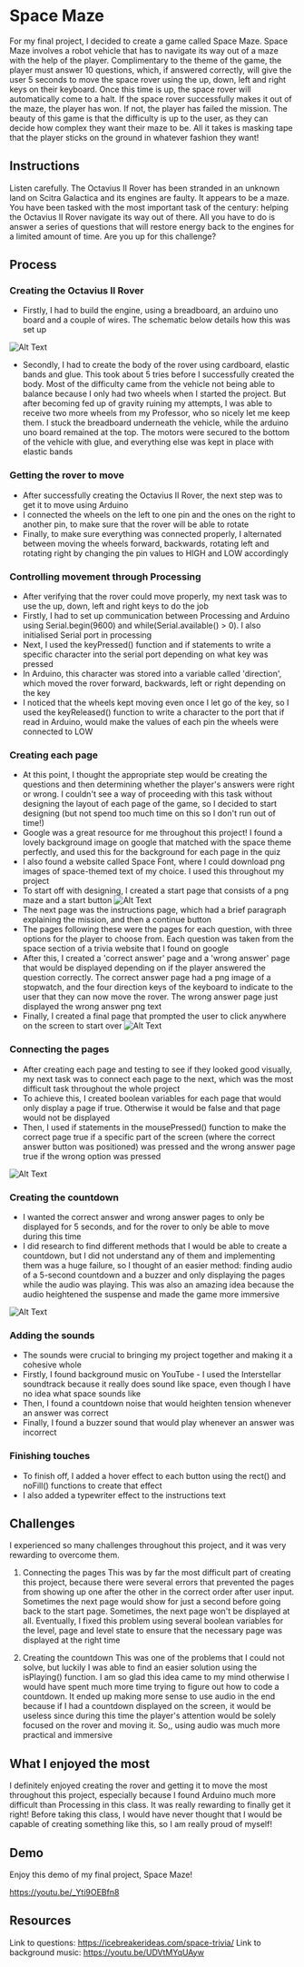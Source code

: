 # Space Maze

For my final project, I decided to create a game called Space Maze. Space Maze involves a robot vehicle that has to navigate its way out of a maze with the help of the player. Complimentary to the theme of the game, the player must answer 10 questions, which, if answered correctly, will give the user 5 seconds to move the space rover using the up, down, left and right keys on their keyboard. Once this time is up, the space rover will automatically come to a halt. If the space rover successfully makes it out of the maze, the player has won. If not, the player has failed the mission. The beauty of this game is that the difficulty is up to the user, as they can decide how complex they want their maze to be. All it takes is masking tape that the player sticks on the ground in whatever fashion they want!

## Instructions

Listen carefully. The Octavius II Rover has been stranded in an unknown land on Scitra Galactica and its engines are faulty. It appears to be a maze. You have been tasked with the most important task of the century: helping the Octavius II Rover navigate its way out of there. All you have to do is answer a series of questions that will restore energy back to the engines for a limited amount of time. Are you up for this challenge?

## Process

### Creating the Octavius II Rover

- Firstly, I had to build the engine, using a breadboard, an arduino uno board and a couple of wires. The schematic below details how this was set up

![Alt Text](https://github.com/deborah-74/IntrotoIM/blob/main/Final%20Project/Screenshot%202021-05-06%20at%2000.37.19.png)
- Secondly, I had to create the body of the rover using cardboard, elastic bands and glue. This took about 5 tries before I successfully created the body. Most of the difficulty came from the vehicle not being able to balance because I only had two wheels when I started the project. But after becoming fed up of gravity ruining my attempts, I was able to receive two more wheels from my Professor, who so nicely let me keep them. I stuck the breadboard underneath the vehicle, while the arduino uno board remained at the top. The motors were secured to the bottom of the vehicle with glue, and everything else was kept in place with elastic bands

### Getting the rover to move

- After successfully creating the Octavius II Rover, the next step was to get it to move using Arduino
- I connected the wheels on the left to one pin and the ones on the right to another pin, to make sure that the rover will be able to rotate
- Finally, to make sure everything was connected properly, I alternated between moving the wheels forward, backwards, rotating left and rotating right by changing the pin values to HIGH and LOW accordingly

### Controlling movement through Processing

- After verifying that the rover could move properly, my next task was to use the up, down, left and right keys to do the job
- Firstly, I had to set up communication between Processing and Arduino using Serial.begin(9600) and while(Serial.available() > 0). I also initialised Serial port in processing
- Next, I used the keyPressed() function and if statements to write a specific character into the serial port depending on what key was pressed
- In Arduino, this character was stored into a variable called 'direction', which moved the rover forward, backwards, left or right depending on the key
- I noticed that the wheels kept moving even once I let go of the key, so I used the keyReleased() function to write a character to the port that if read in Arduino, would make the values of each pin the wheels were connected to LOW

### Creating each page

- At this point, I thought the appropriate step would be creating the questions and then determining whether the player's answers were right or wrong. I couldn't see a way of proceeding with this task without designing the layout of each page of the game, so I decided to start designing (but not spend too much time on this so I don't run out of time!)
- Google was a great resource for me throughout this project! I found a lovely background image on google that matched with the space theme perfectly, and used this for the background for each page in the quiz
- I also found a website called Space Font, where I could download png images of space-themed text of my choice. I used this throughout my project
- To start off with designing, I created a start page that consists of a png maze and a start button
![Alt Text](https://github.com/deborah-74/IntrotoIM/blob/main/Final%20Project/space.png)
- The next page was the instructions page, which had a brief paragraph explaining the mission, and then a continue button
- The pages following these were the pages for each question, with three options for the player to choose from. Each question was taken from the space section of a trivia website that I found on google
- After this, I created a 'correct answer' page and a 'wrong answer' page that would be displayed depending on if the player answered the question correctly. The correct answer page had a png image of a stopwatch, and the four direction keys of the keyboard to indicate to the user that they can now move the rover. The wrong answer page just displayed the wrong answer png text
- Finally, I created a final page that prompted the user to click anywhere on the screen to start over
![Alt Text](https://github.com/deborah-74/IntrotoIM/blob/main/Final%20Project/Screenshot%202021-05-05%20at%2023.32.09.png)

### Connecting the pages
- After creating each page and testing to see if they looked good visually, my next task was to connect each page to the next, which was the most difficult task throughout the whole project
- To achieve this, I created boolean variables for each page that would only display a page if true. Otherwise it would be false and that page would not be displayed
- Then, I used if statements in the mousePressed() function to make the correct page true if a specific part of the screen (where the correct answer button was positioned) was pressed and the wrong answer page true if the wrong option was pressed

![Alt Text](https://github.com/deborah-74/IntrotoIM/blob/main/Final%20Project/Screenshot%202021-05-05%20at%2023.31.29.png)

### Creating the countdown

- I wanted the correct answer and wrong answer pages to only be displayed for 5 seconds, and for the rover to only be able to move during this time
- I did research to find different methods that I would be able to create a countdown, but I did not understand any of them and implementing them was a huge failure, so I thought of an easier method: finding audio of a 5-second countdown and a buzzer and only displaying the pages while the audio was playing. This was also an amazing idea because the audio heightened the suspense and made the game more immersive

![Alt Text](https://github.com/deborah-74/IntrotoIM/blob/main/Final%20Project/Screenshot%202021-05-05%20at%2023.32.49.png)

### Adding the sounds

- The sounds were crucial to bringing my project together and making it a cohesive whole
- Firstly, I found background music on YouTube - I used the Interstellar soundtrack because it really does sound like space, even though I have no idea what space sounds like
- Then, I found a countdown noise that would heighten tension whenever an answer was correct
- Finally, I found a buzzer sound that would play whenever an answer was incorrect

### Finishing touches

- To finish off, I added a hover effect to each button using the rect() and noFill() functions to create that effect
- I also added a typewriter effect to the instructions text

## Challenges

I experienced so many challenges throughout this project, and it was very rewarding to overcome them.

1) Connecting the pages
This was by far the most difficult part of creating this project, because there were several errors that prevented the pages from showing up one after the other in the correct order after user input. Sometimes the next page would show for just a second before going back to the start page. Sometimes, the next page won't be displayed at all. Eventually, I fixed this problem using several boolean variables for the level, page and level state to ensure that the necessary page was displayed at the right time

2) Creating the countdown
This was one of the problems that I could not solve, but luckily I was able to find an easier solution using the isPlaying() function. I am so glad this idea came to my mind otherwise I would have spent much more time trying to figure out how to code a countdown. It ended up making more sense to use audio in the end because if I had a countdown displayed on the screen, it would be useless since during this time the player's attention would be solely focused on the rover and moving it. So,, using audio was much more practical and immersive

## What I enjoyed the most

I definitely enjoyed creating the rover and getting it to move the most throughout this project, especially because I found Arduino much more difficult than Processing in this class. It was really rewarding to finally get it right! Before taking this class, I would have never thought that I would be capable of creating something like this, so I am really proud of myself!

## Demo

Enjoy this demo of my final project, Space Maze!

https://youtu.be/_Yti9OEBfn8

## Resources

Link to questions: https://icebreakerideas.com/space-trivia/
Link to background music: https://youtu.be/UDVtMYqUAyw
